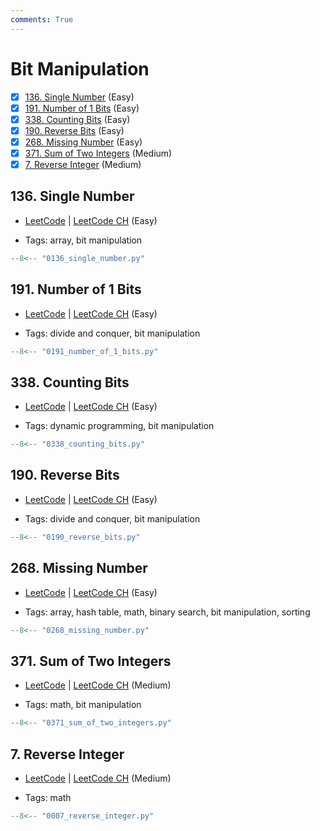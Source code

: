 ```yaml
---
comments: True
---
```


# Bit Manipulation

- [x] [136. Single Number](https://leetcode.cn/problems/single-number/) (Easy)
- [x] [191. Number of 1 Bits](https://leetcode.cn/problems/number-of-1-bits/) (Easy)
- [x] [338. Counting Bits](https://leetcode.cn/problems/counting-bits/) (Easy)
- [x] [190. Reverse Bits](https://leetcode.cn/problems/reverse-bits/) (Easy)
- [x] [268. Missing Number](https://leetcode.cn/problems/missing-number/) (Easy)
- [x] [371. Sum of Two Integers](https://leetcode.cn/problems/sum-of-two-integers/) (Medium)
- [x] [7. Reverse Integer](https://leetcode.cn/problems/reverse-integer/) (Medium)

## 136. Single Number

-   [LeetCode](https://leetcode.com/problems/single-number/) | [LeetCode CH](https://leetcode.cn/problems/single-number/) (Easy)

-   Tags: array, bit manipulation

```python title="136. Single Number - Python Solution"
--8<-- "0136_single_number.py"
```

## 191. Number of 1 Bits

-   [LeetCode](https://leetcode.com/problems/number-of-1-bits/) | [LeetCode CH](https://leetcode.cn/problems/number-of-1-bits/) (Easy)

-   Tags: divide and conquer, bit manipulation

```python title="191. Number of 1 Bits - Python Solution"
--8<-- "0191_number_of_1_bits.py"
```

## 338. Counting Bits

-   [LeetCode](https://leetcode.com/problems/counting-bits/) | [LeetCode CH](https://leetcode.cn/problems/counting-bits/) (Easy)

-   Tags: dynamic programming, bit manipulation

```python title="338. Counting Bits - Python Solution"
--8<-- "0338_counting_bits.py"
```

## 190. Reverse Bits

-   [LeetCode](https://leetcode.com/problems/reverse-bits/) | [LeetCode CH](https://leetcode.cn/problems/reverse-bits/) (Easy)

-   Tags: divide and conquer, bit manipulation

```python title="190. Reverse Bits - Python Solution"
--8<-- "0190_reverse_bits.py"
```

## 268. Missing Number

-   [LeetCode](https://leetcode.com/problems/missing-number/) | [LeetCode CH](https://leetcode.cn/problems/missing-number/) (Easy)

-   Tags: array, hash table, math, binary search, bit manipulation, sorting

```python title="268. Missing Number - Python Solution"
--8<-- "0268_missing_number.py"
```

## 371. Sum of Two Integers

-   [LeetCode](https://leetcode.com/problems/sum-of-two-integers/) | [LeetCode CH](https://leetcode.cn/problems/sum-of-two-integers/) (Medium)

-   Tags: math, bit manipulation

```python title="371. Sum of Two Integers - Python Solution"
--8<-- "0371_sum_of_two_integers.py"
```

## 7. Reverse Integer

-   [LeetCode](https://leetcode.com/problems/reverse-integer/) | [LeetCode CH](https://leetcode.cn/problems/reverse-integer/) (Medium)

-   Tags: math

```python title="7. Reverse Integer - Python Solution"
--8<-- "0007_reverse_integer.py"
```
